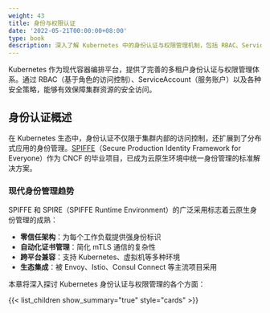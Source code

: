 ```yaml
---
weight: 43
title: 身份与权限认证
date: '2022-05-21T00:00:00+08:00'
type: book
description: 深入了解 Kubernetes 中的身份认证与权限管理机制，包括 RBAC、ServiceAccount 等核心概念，以及 SPIFFE/SPIRE 等现代身份管理解决方案在云原生环境中的应用。
---
```


Kubernetes 作为现代容器编排平台，提供了完善的多租户身份认证与权限管理体系。通过 RBAC（基于角色的访问控制）、ServiceAccount（服务账户）以及各种安全策略，能够有效保障集群资源的安全访问。

## 身份认证概述

在 Kubernetes 生态中，身份认证不仅限于集群内部的访问控制，还扩展到了分布式应用的身份管理。[SPIFFE](https://spiffe.io/)（Secure Production Identity Framework for Everyone）作为 CNCF 的毕业项目，已成为云原生环境中统一身份管理的标准解决方案。

### 现代身份管理趋势

SPIFFE 和 SPIRE（SPIFFE Runtime Environment）的广泛采用标志着云原生身份管理的成熟：

- **零信任架构**：为每个工作负载提供强身份标识
- **自动化证书管理**：简化 mTLS 通信的复杂性  
- **跨平台兼容**：支持 Kubernetes、虚拟机等多种环境
- **生态集成**：被 Envoy、Istio、Consul Connect 等主流项目采用

本章将深入探讨 Kubernetes 身份认证与权限管理的各个方面：

{{< list_children show_summary="true" style="cards" >}}
